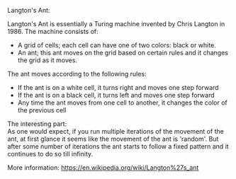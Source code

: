 Langton's Ant:

Langton's Ant is essentially a Turing machine invented by Chris Langton in 1986.
The machine consists of:
- A grid of cells; each cell can have one of two colors: black or white.
- An ant; this ant moves on the grid based on certain rules and it changes the grid as it moves.

The ant moves according to the following rules:
- If the ant is on a white cell, it turns right and moves one step forward
- If the ant is on a black cell, it turns left and moves one step forward
- Any time the ant moves from one cell to another, it changes the color of the previous cell

The interesting part:  
As one would expect, if you run multiple iterations of the movement of the ant, at first glance
it seems like the movement of the ant is 'random'. But after some number of iterations the ant
starts to follow a fixed pattern and it continues to do so till infinity.

More information: https://en.wikipedia.org/wiki/Langton%27s_ant
